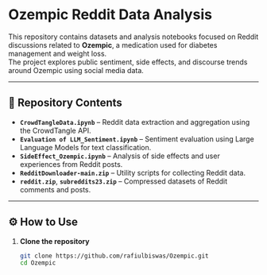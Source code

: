 # Ozempic Reddit Data Analysis

This repository contains datasets and analysis notebooks focused on Reddit discussions related to **Ozempic**, a medication used for diabetes management and weight loss.  
The project explores public sentiment, side effects, and discourse trends around Ozempic using social media data.

---

## 📁 Repository Contents
- **`CrowdTangleData.ipynb`** – Reddit data extraction and aggregation using the CrowdTangle API.  
- **`Evaluation of LLM_Sentiment.ipynb`** – Sentiment evaluation using Large Language Models for text classification.  
- **`SideEffect_Ozempic.ipynb`** – Analysis of side effects and user experiences from Reddit posts.  
- **`RedditDownloader-main.zip`** – Utility scripts for collecting Reddit data.  
- **`reddit.zip`**, **`subreddits23.zip`** – Compressed datasets of Reddit comments and posts.

---

## ⚙️ How to Use
1. **Clone the repository**
   ```bash
   git clone https://github.com/rafiulbiswas/Ozempic.git
   cd Ozempic
